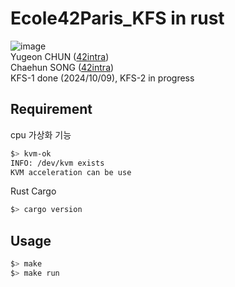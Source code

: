 # Ecole42Paris_KFS in rust
![image](https://github.com/user-attachments/assets/d9edcfb1-6da7-4991-8ebe-c9ca34bc3602) \
Yugeon CHUN ([42intra](https://profile.intra.42.fr/users/ychun)) \
Chaehun SONG ([42intra](https://profile.intra.42.fr/users/schaehun)) \
KFS-1 done (2024/10/09), KFS-2 in progress
## Requirement
cpu 가상화 기능
```sh
$> kvm-ok
INFO: /dev/kvm exists
KVM acceleration can be use
```
Rust Cargo
```sh
$> cargo version
```
## Usage
```sh
$> make
$> make run
```
